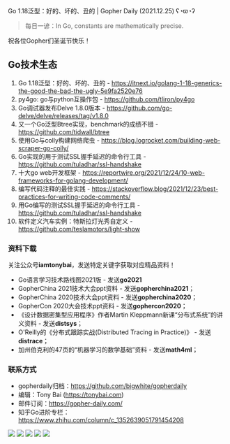 Go 1.18泛型：好的、坏的、丑的 | Gopher Daily (2021.12.25) ʕ◔ϖ◔ʔ

>每日一谚：In Go, constants are mathematically precise.

祝各位Gopher们圣诞节快乐！

## Go技术生态

1. Go 1.18泛型：好的、坏的、丑的 - https://itnext.io/golang-1-18-generics-the-good-the-bad-the-ugly-5e9fa2520e76
2. py4go: go与python互操作包 - https://github.com/tliron/py4go 
3. Go调试器发布Delve 1.8.0版本 - https://github.com/go-delve/delve/releases/tag/v1.8.0
4. 又一个Go泛型Btree实现，benchmark的成绩不错 - https://github.com/tidwall/btree
5. 使用Go与colly构建网络爬虫 - https://blog.logrocket.com/building-web-scraper-go-colly/
6. Go实现的用于测试SSL握手延迟的命令行工具 - https://github.com/tuladhar/ssl-handshake
7. 十大go web开发框架 - https://reportwire.org/2021/12/24/10-web-frameworks-for-golang-development/
8. 编写代码注释的最佳实践 - https://stackoverflow.blog/2021/12/23/best-practices-for-writing-code-comments/
9. 用Go编写的测试SSL握手延迟的命令行工具 - https://github.com/tuladhar/ssl-handshake
10. 软件定义汽车实例：特斯拉灯光秀自定义 - https://github.com/teslamotors/light-show

### 资料下载

关注公众号**iamtonybai**，发送特定关键字获取对应精品资料！

* Go语言学习技术路线图2021版 - 发送**go2021**
* GopherChina 2021技术大会ppt资料 - 发送**gopherchina2021**；
* GopherChina 2020技术大会ppt资料 - 发送**gopherchina2020**；
* GopherCon 2020大会技术ppt资料 - 发送**gophercon2020**；
* 《设计数据密集型应用程序》作者Martin Kleppmann新课“分布式系统”的讲义资料 - 发送**distsys**；
* O'Reilly的《分布式跟踪实战(Distributed Tracing in Practice)》 - 发送**distrace**；
* 加州伯克利的47页的“机器学习的数学基础”资料 - 发送**math4ml**；

### 联系方式

* gopherdaily归档：https://github.com/bigwhite/gopherdaily
* 编辑：Tony Bai (https://tonybai.com)
* 邮件订阅：https://gopher-daily.com/
* 知乎Go进阶专栏：https://www.zhihu.com/column/c_1352639051791454208

![](https://mmbiz.qpic.cn/mmbiz_png/cH6WzfQ94mb54jsFJZ3Knmz8obUsf3PBShthmdSw5E01TcYmUReGkj0BWpxHak1HlnlzHvLmKax53YSGr7aNlA/0?wx_fmt=png)
![](https://mmbiz.qpic.cn/mmbiz_jpg/cH6WzfQ94mb54jsFJZ3Knmz8obUsf3PBDKyzaL44T9g1YiaYeujWa3QRrVC21SnO9h9qc2ia6ibyicc6LUdnD0ibymw/0?wx_fmt=jpeg)
![](https://mmbiz.qpic.cn/mmbiz_jpg/cH6WzfQ94mb54jsFJZ3Knmz8obUsf3PBVkLTWauQTKuwBfDjBzRvcPibRvN9xPCZyPDuz4oalon271El1nVHQNA/0?wx_fmt=jpeg)
![](https://mmbiz.qpic.cn/mmbiz_png/cH6WzfQ94mb54jsFJZ3Knmz8obUsf3PBIMyZScLjHJSVL4jnaGBSFYZNhRQEwdUoGsAISHfVKfCHhWPic8yY0Ow/0?wx_fmt=png)
![](https://mmbiz.qpic.cn/mmbiz_png/cH6WzfQ94mb54jsFJZ3Knmz8obUsf3PBrSoqeMvoWCticN2cpU64fJ0FYQdXJhP7ia7WRh8628uOAsQYeE2NibRRw/0?wx_fmt=png)

